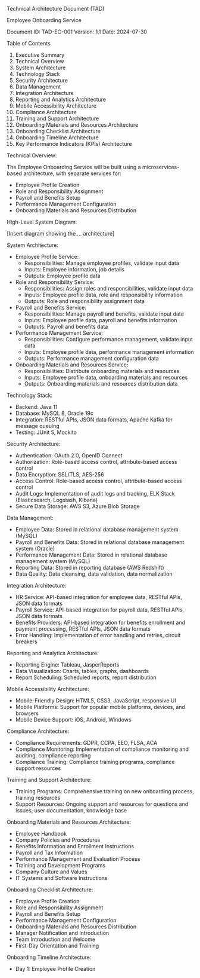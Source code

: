 Technical Architecture Document (TAD)

Employee Onboarding Service

Document ID: TAD-EO-001
Version: 1.1
Date: 2024-07-30

Table of Contents

1. Executive Summary
2. Technical Overview
3. System Architecture
4. Technology Stack
5. Security Architecture
6. Data Management
7. Integration Architecture
8. Reporting and Analytics Architecture
9. Mobile Accessibility Architecture
10. Compliance Architecture
11. Training and Support Architecture
12. Onboarding Materials and Resources Architecture
13. Onboarding Checklist Architecture
14. Onboarding Timeline Architecture
15. Key Performance Indicators (KPIs) Architecture

Technical Overview:

The Employee Onboarding Service will be built using a microservices-based architecture, with separate services for:

- Employee Profile Creation
- Role and Responsibility Assignment
- Payroll and Benefits Setup
- Performance Management Configuration
- Onboarding Materials and Resources Distribution

High-Level System Diagram:

[Insert diagram showing the ... architecture]

System Architecture:

- Employee Profile Service:
    - Responsibilities: Manage employee profiles, validate input data
    - Inputs: Employee information, job details
    - Outputs: Employee profile data
- Role and Responsibility Service:
    - Responsibilities: Assign roles and responsibilities, validate input data
    - Inputs: Employee profile data, role and responsibility information
    - Outputs: Role and responsibility assignment data
- Payroll and Benefits Service:
    - Responsibilities: Manage payroll and benefits, validate input data
    - Inputs: Employee profile data, payroll and benefits information
    - Outputs: Payroll and benefits data
- Performance Management Service:
    - Responsibilities: Configure performance management, validate input data
    - Inputs: Employee profile data, performance management information
    - Outputs: Performance management configuration data
- Onboarding Materials and Resources Service:
    - Responsibilities: Distribute onboarding materials and resources
    - Inputs: Employee profile data, onboarding materials and resources
    - Outputs: Onboarding materials and resources distribution data

Technology Stack:

- Backend: Java 11
- Database: MySQL 8, Oracle 19c
- Integration: RESTful APIs, JSON data formats, Apache Kafka for message queuing
- Testing: JUnit 5, Mockito

Security Architecture:

- Authentication: OAuth 2.0, OpenID Connect
- Authorization: Role-based access control, attribute-based access control
- Data Encryption: SSL/TLS, AES-256
- Access Control: Role-based access control, attribute-based access control
- Audit Logs: Implementation of audit logs and tracking, ELK Stack (Elasticsearch, Logstash, Kibana)
- Secure Data Storage: AWS S3, Azure Blob Storage

Data Management:

- Employee Data: Stored in relational database management system (MySQL)
- Payroll and Benefits Data: Stored in relational database management system (Oracle)
- Performance Management Data: Stored in relational database management system (MySQL)
- Reporting Data: Stored in reporting database (AWS Redshift)
- Data Quality: Data cleansing, data validation, data normalization

Integration Architecture:

- HR Service: API-based integration for employee data, RESTful APIs, JSON data formats
- Payroll Service: API-based integration for payroll data, RESTful APIs, JSON data formats
- Benefits Providers: API-based integration for benefits enrollment and payment processing, RESTful APIs, JSON data formats
- Error Handling: Implementation of error handling and retries, circuit breakers

Reporting and Analytics Architecture:

- Reporting Engine: Tableau, JasperReports
- Data Visualization: Charts, tables, graphs, dashboards
- Report Scheduling: Scheduled reports, report distribution

Mobile Accessibility Architecture:

- Mobile-Friendly Design: HTML5, CSS3, JavaScript, responsive UI
- Mobile Platforms: Support for popular mobile platforms, devices, and browsers
- Mobile Device Support: iOS, Android, Windows

Compliance Architecture:

- Compliance Requirements: GDPR, CCPA, EEO, FLSA, ACA
- Compliance Monitoring: Implementation of compliance monitoring and auditing, compliance reporting
- Compliance Training: Compliance training programs, compliance support resources

Training and Support Architecture:

- Training Programs: Comprehensive training on new onboarding process, training resources
- Support Resources: Ongoing support and resources for questions and issues, user documentation, knowledge base

Onboarding Materials and Resources Architecture:

- Employee Handbook
- Company Policies and Procedures
- Benefits Information and Enrollment Instructions
- Payroll and Tax Information
- Performance Management and Evaluation Process
- Training and Development Programs
- Company Culture and Values
- IT Systems and Software Instructions

Onboarding Checklist Architecture:

- Employee Profile Creation
- Role and Responsibility Assignment
- Payroll and Benefits Setup
- Performance Management Configuration
- Onboarding Materials and Resources Distribution
- Manager Notification and Introduction
- Team Introduction and Welcome
- First-Day Orientation and Training

Onboarding Timeline Architecture:

- Day 1: Employee Profile Creation
